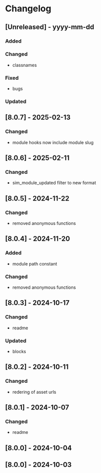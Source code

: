 # Changelog
## [Unreleased] - yyyy-mm-dd

### Added

### Changed
- classnames

### Fixed
- bugs

### Updated

## [8.0.7] - 2025-02-13


### Changed
- module hooks now include module slug

## [8.0.6] - 2025-02-11


### Changed
- sim_module_updated filter to new format

## [8.0.5] - 2024-11-22


### Changed
- removed anonymous functions

## [8.0.4] - 2024-11-20


### Added
- module path constant

### Changed
- removed anonymous functions

## [8.0.3] - 2024-10-17


### Changed
- readme

### Updated
- blocks

## [8.0.2] - 2024-10-11


### Changed
- redering of asset urls

## [8.0.1] - 2024-10-07


### Changed
- readme

## [8.0.0] - 2024-10-04


## [8.0.0] - 2024-10-03
